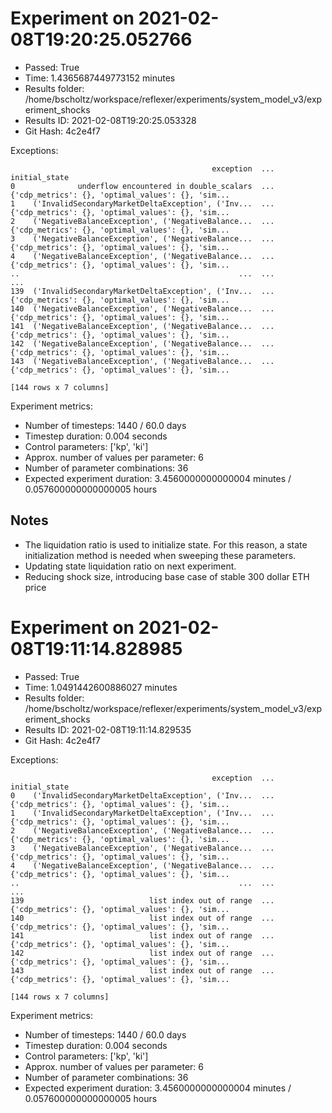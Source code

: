 
# Experiment on 2021-02-08T19:20:25.052766
* Passed: True
* Time: 1.4365687449773152 minutes
* Results folder: /home/bscholtz/workspace/reflexer/experiments/system_model_v3/experiment_shocks
* Results ID: 2021-02-08T19:20:25.053328
* Git Hash: 4c2e4f7

Exceptions:

```
                                             exception  ...                                      initial_state
0              underflow encountered in double_scalars  ...  {'cdp_metrics': {}, 'optimal_values': {}, 'sim...
1    ('InvalidSecondaryMarketDeltaException', ('Inv...  ...  {'cdp_metrics': {}, 'optimal_values': {}, 'sim...
2    ('NegativeBalanceException', ('NegativeBalance...  ...  {'cdp_metrics': {}, 'optimal_values': {}, 'sim...
3    ('NegativeBalanceException', ('NegativeBalance...  ...  {'cdp_metrics': {}, 'optimal_values': {}, 'sim...
4    ('NegativeBalanceException', ('NegativeBalance...  ...  {'cdp_metrics': {}, 'optimal_values': {}, 'sim...
..                                                 ...  ...                                                ...
139  ('InvalidSecondaryMarketDeltaException', ('Inv...  ...  {'cdp_metrics': {}, 'optimal_values': {}, 'sim...
140  ('NegativeBalanceException', ('NegativeBalance...  ...  {'cdp_metrics': {}, 'optimal_values': {}, 'sim...
141  ('NegativeBalanceException', ('NegativeBalance...  ...  {'cdp_metrics': {}, 'optimal_values': {}, 'sim...
142  ('NegativeBalanceException', ('NegativeBalance...  ...  {'cdp_metrics': {}, 'optimal_values': {}, 'sim...
143  ('NegativeBalanceException', ('NegativeBalance...  ...  {'cdp_metrics': {}, 'optimal_values': {}, 'sim...

[144 rows x 7 columns]
```

Experiment metrics:

* Number of timesteps: 1440 / 60.0 days
* Timestep duration: 0.004 seconds
* Control parameters: ['kp', 'ki']
* Approx. number of values per parameter: 6
* Number of parameter combinations: 36
* Expected experiment duration: 3.4560000000000004 minutes / 0.057600000000000005 hours

## Notes

* The liquidation ratio is used to initialize state. For this reason, a state initialization method is needed when sweeping these parameters.
* Updating state liquidation ratio on next experiment.
* Reducing shock size, introducing base case of stable 300 dollar ETH price 

# Experiment on 2021-02-08T19:11:14.828985
* Passed: True
* Time: 1.0491442600886027 minutes
* Results folder: /home/bscholtz/workspace/reflexer/experiments/system_model_v3/experiment_shocks
* Results ID: 2021-02-08T19:11:14.829535
* Git Hash: 4c2e4f7

Exceptions:

```
                                             exception  ...                                      initial_state
0    ('InvalidSecondaryMarketDeltaException', ('Inv...  ...  {'cdp_metrics': {}, 'optimal_values': {}, 'sim...
1    ('InvalidSecondaryMarketDeltaException', ('Inv...  ...  {'cdp_metrics': {}, 'optimal_values': {}, 'sim...
2    ('NegativeBalanceException', ('NegativeBalance...  ...  {'cdp_metrics': {}, 'optimal_values': {}, 'sim...
3    ('NegativeBalanceException', ('NegativeBalance...  ...  {'cdp_metrics': {}, 'optimal_values': {}, 'sim...
4    ('NegativeBalanceException', ('NegativeBalance...  ...  {'cdp_metrics': {}, 'optimal_values': {}, 'sim...
..                                                 ...  ...                                                ...
139                            list index out of range  ...  {'cdp_metrics': {}, 'optimal_values': {}, 'sim...
140                            list index out of range  ...  {'cdp_metrics': {}, 'optimal_values': {}, 'sim...
141                            list index out of range  ...  {'cdp_metrics': {}, 'optimal_values': {}, 'sim...
142                            list index out of range  ...  {'cdp_metrics': {}, 'optimal_values': {}, 'sim...
143                            list index out of range  ...  {'cdp_metrics': {}, 'optimal_values': {}, 'sim...

[144 rows x 7 columns]
```

Experiment metrics:

* Number of timesteps: 1440 / 60.0 days
* Timestep duration: 0.004 seconds
* Control parameters: ['kp', 'ki']
* Approx. number of values per parameter: 6
* Number of parameter combinations: 36
* Expected experiment duration: 3.4560000000000004 minutes / 0.057600000000000005 hours
    
    